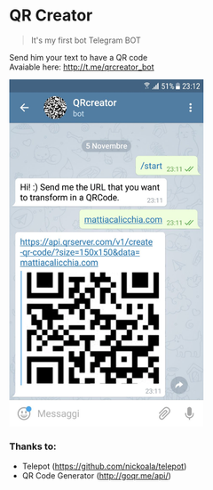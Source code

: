 # QR Creator
>It's my first bot Telegram BOT

Send him your text to have a QR code <br>
Avaiable here: http://t.me/qrcreator_bot

<img src="https://github.com/mattiacalicchia/qrcreator/blob/master/snapshot.jpeg?raw=true" width="350">

### Thanks to:
* Telepot (https://github.com/nickoala/telepot)
* QR Code Generator (http://goqr.me/api/)
